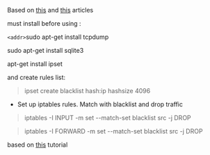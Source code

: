 Based on [this](http://citeseerx.ist.psu.edu/viewdoc/download?doi=10.1.1.218.5004&rep=rep1&type=pdf) and [this](http://www.cs.kent.edu/~ahaque/DetectingSynFlood.pdf) articles

must install before using :

  `<addr>`sudo apt-get install tcpdump
  
  sudo apt-get install sqlite3
  
  apt-get install ipset
  
  and create rules list:
  
  >ipset create blacklist hash:ip hashsize 4096
  
  * Set up iptables rules. Match with blacklist and drop traffic
>iptables -I INPUT -m set --match-set blacklist src -j DROP

>iptables -I FORWARD -m set --match-set blacklist src -j DROP

based on [this](https://linux-audit.com/blocking-ip-addresses-in-linux-with-iptables/) tutorial

